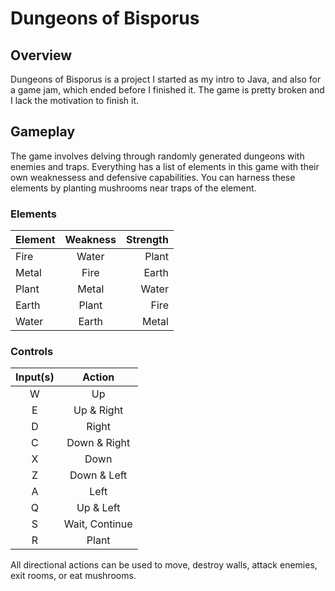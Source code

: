 <h1>Dungeons of Bisporus</h1>
<h2>Overview</h2>
Dungeons of Bisporus is a project I started as my intro to Java, and also for a game jam, which ended before I finished it. The game is pretty broken and I lack the motivation to finish it.
<h2>Gameplay</h2>
The game involves delving through randomly generated dungeons with enemies and traps. Everything has a list of elements in this game with their own weaknessess and defensive capabilities. You can harness these elements by planting mushrooms near traps of the element.
<h3>Elements</h3>

Element | Weakness | Strength
:---|:---:|---:
Fire | Water | Plant
Metal | Fire | Earth
Plant | Metal | Water
Earth | Plant | Fire
Water | Earth | Metal

<h3>Controls</h3>

Input(s) | Action
:---:|:---:
W | Up
E | Up & Right
D | Right
C | Down & Right
X | Down
Z | Down & Left
A | Left
Q | Up & Left
S | Wait, Continue
R | Plant

All directional actions can be used to move, destroy walls, attack enemies, exit rooms, or eat mushrooms.
